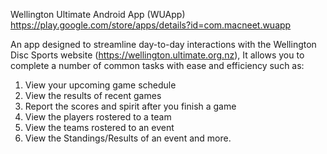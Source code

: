 Wellington Ultimate Android App (WUApp)
https://play.google.com/store/apps/details?id=com.macneet.wuapp

An app designed to streamline day-to-day interactions with the Wellington Disc Sports website (https://wellington.ultimate.org.nz), It allows you to complete a number of common tasks with ease and efficiency such as:

1. View your upcoming game schedule
2. View the results of recent games
3. Report the scores and spirit after you finish a game
4. View the players rostered to a team
5. View the teams rostered to an event
6. View the Standings/Results of an event
and more.
